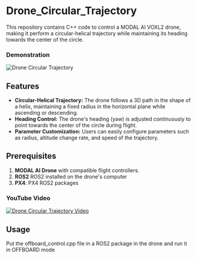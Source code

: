 # Drone_Circular_Trajectory

This repository contains C++ code to control a MODAL AI VOXL2 drone, making it perform a circular-helical trajectory while maintaining its heading towards the center of the circle. 

### Demonstration
![Drone Circular Trajectory](https://github.com/piyush-g0enka/Drone_Circular_Trajectory/blob/main/trajectory.png)

## Features

- **Circular-Helical Trajectory:** The drone follows a 3D path in the shape of a helix, maintaining a fixed radius in the horizontal plane while ascending or descending.
- **Heading Control:** The drone's heading (yaw) is adjusted continuously to point towards the center of the circle during flight.
- **Parameter Customization:** Users can easily configure parameters such as radius, altitude change rate, and speed of the trajectory.
  
## Prerequisites

1. **MODAL AI Drone** with compatible flight controllers.
2. **ROS2** ROS2 installed on the drone's computer
3. **PX4**: PX4 ROS2 packages 

### YouTube Video
[![Drone Circular Trajectory Video](https://github.com/piyush-g0enka/Drone_Circular_Trajectory/blob/main/yt.png)](https://www.youtube.com/watch?v=jx8FvLK_zhY)


## Usage

Put the offboard_control.cpp file in a ROS2 package in the drone and run it in OFFBOARD mode



